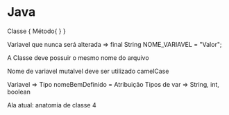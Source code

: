 # Java

Classe {
	Método{
	}
}

Variavel que nunca será alterada => final String NOME_VARIAVEL = "Valor";

A Classe deve possuir o mesmo nome do arquivo

Nome de variavel mutalvel deve ser utilizado camelCase

Variavel => Tipo nomeBemDefinido = Atribuição
Tipos de var => String, int, boolean

Ala atual: anatomia de classe 4
